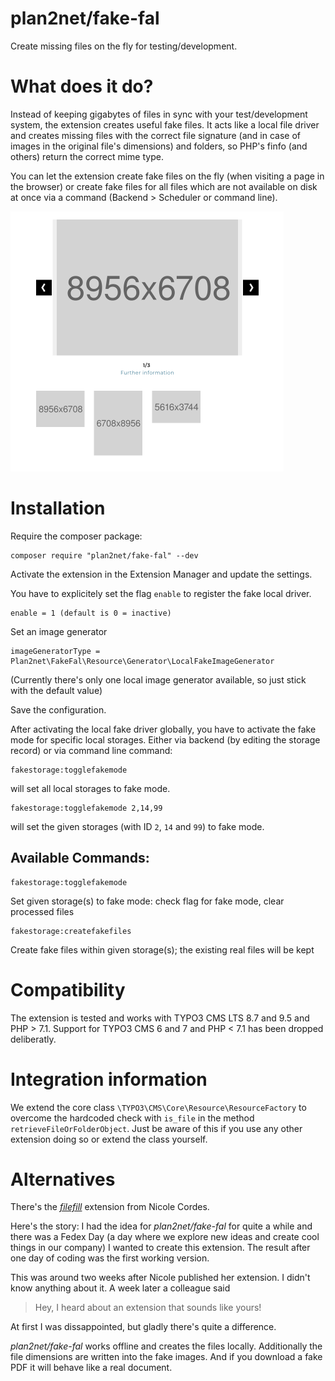 # plan2net/fake-fal

Create missing files on the fly for testing/development.

# What does it do?

Instead of keeping gigabytes of files in sync with your test/development system, the extension creates useful fake files.
It acts like a local file driver and creates missing files with the correct file signature (and in case of images in the original file's dimensions) and folders, so PHP's finfo (and others) return the correct mime type.

You can let the extension create fake files on the fly (when visiting a page in the browser) or create fake files for all files which are not available on disk at once via a command (Backend > Scheduler or command line).

![fake-fal Example](Resources/Public/Screenshots/example.png)

# Installation

Require the composer package:

    composer require "plan2net/fake-fal" --dev

Activate the extension in the Extension Manager and update the settings.

You have to explicitely set the flag `enable` to register the fake local driver.

    enable = 1 (default is 0 = inactive)

Set an image generator

    imageGeneratorType = Plan2net\FakeFal\Resource\Generator\LocalFakeImageGenerator
    
(Currently there's only one local image generator available, so just stick with the default value)

Save the configuration.

After activating the local fake driver globally, you have to activate the fake mode for specific local storages.
Either via backend (by editing the storage record) or via command line command:

    fakestorage:togglefakemode
    
will set all local storages to fake mode.

    fakestorage:togglefakemode 2,14,99
    
will set the given storages (with ID `2`, `14` and `99`) to fake mode.

## Available Commands:

    fakestorage:togglefakemode
    
Set given storage(s) to fake mode: check flag for fake mode, clear processed files

    fakestorage:createfakefiles
    
Create fake files within given storage(s); the existing real files will be kept

# Compatibility

The extension is tested and works with TYPO3 CMS LTS 8.7 and 9.5 and PHP > 7.1.
Support for TYPO3 CMS 6 and 7 and PHP < 7.1 has been dropped deliberatly.

# Integration information

We extend the core class `\TYPO3\CMS\Core\Resource\ResourceFactory` to overcome the hardcoded check with `is_file` in the method `retrieveFileOrFolderObject`. Just be aware of this if you use any other extension doing so or extend the class yourself.

# Alternatives

There's the [_filefill_](https://github.com/IchHabRecht/filefill) extension from Nicole Cordes.

Here's the story: I had the idea for _plan2net/fake-fal_ for quite a while and there was a Fedex Day (a day where we explore new ideas and create cool things in our company) I wanted to create this extension. The result after one day of coding was the first working version. 

This was around two weeks after Nicole published her extension. I didn't know anything about it. A week later a colleague said 
> Hey, I heard about an extension that sounds like yours!
 
At first I was dissappointed, but gladly there's quite a difference.

_plan2net/fake-fal_ works offline and creates the files locally. Additionally the file dimensions are written into the fake images.
And if you download a fake PDF it will behave like a real document.
